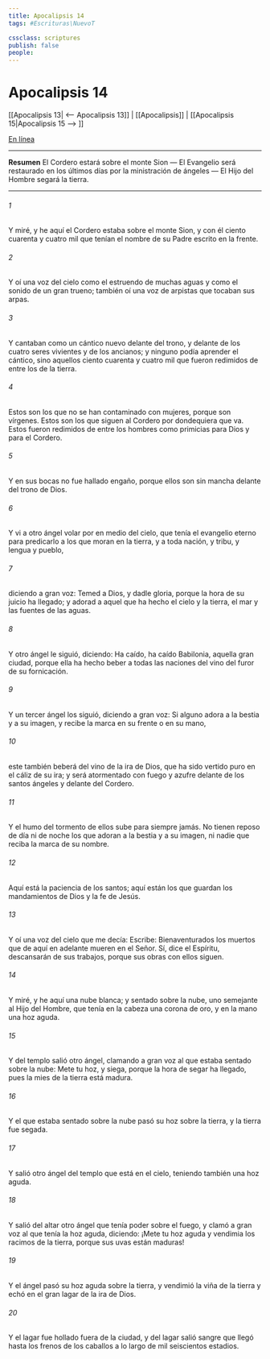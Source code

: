 ```yaml
---
title: Apocalipsis 14
tags: #Escrituras\NuevoT

cssclass: scriptures
publish: false
people:
---
```


# Apocalipsis 14
[[Apocalipsis 13| <-- Apocalipsis 13]] | [[Apocalipsis]] | [[Apocalipsis 15|Apocalipsis 15 --> ]]

[En línea](https://churchofjesuschrist.org/study/scriptures/nt/rev/14?lang=spa)

---
__Resumen__
El Cordero estará sobre el monte Sion — El Evangelio será restaurado en los últimos días por la ministración de ángeles — El Hijo del Hombre segará la tierra.

---
###### 1 
Y miré, y he aquí el Cordero estaba sobre el monte Sion, y con él ciento cuarenta y cuatro mil que tenían el nombre de su Padre escrito en la frente.

###### 2 
Y oí una voz del cielo como el estruendo de muchas aguas y como el sonido de un gran trueno; también oí una voz de arpistas que tocaban sus arpas.

###### 3 
Y cantaban como un cántico nuevo delante del trono, y delante de los cuatro seres vivientes y de los ancianos; y ninguno podía aprender el cántico, sino aquellos ciento cuarenta y cuatro mil que fueron redimidos de entre los de la tierra.

###### 4 
Estos son los que no se han contaminado con mujeres, porque son vírgenes. Estos son los que siguen al Cordero por dondequiera que va. Estos fueron redimidos de entre los hombres como primicias para Dios y para el Cordero.

###### 5 
Y en sus bocas no fue hallado engaño, porque ellos son sin mancha delante del trono de Dios.

###### 6 
Y vi a otro ángel volar por en medio del cielo, que tenía el evangelio eterno para predicarlo a los que moran en la tierra, y a toda nación, y tribu, y lengua y pueblo,

###### 7 
diciendo a gran voz: Temed a Dios, y dadle gloria, porque la hora de su juicio ha llegado; y adorad a aquel que ha hecho el cielo y la tierra, el mar y las fuentes de las aguas.

###### 8 
Y otro ángel le siguió, diciendo: Ha caído, ha caído Babilonia, aquella gran ciudad, porque ella ha hecho beber a todas las naciones del vino del furor de su fornicación.

###### 9 
Y un tercer ángel los siguió, diciendo a gran voz: Si alguno adora a la bestia y a su imagen, y recibe la marca en su frente o en su mano,

###### 10 
este también beberá del vino de la ira de Dios, que ha sido vertido puro en el cáliz de su ira; y será atormentado con fuego y azufre delante de los santos ángeles y delante del Cordero.

###### 11 
Y el humo del tormento de ellos sube para siempre jamás. No tienen reposo de día ni de noche los que adoran a la bestia y a su imagen, ni nadie que reciba la marca de su nombre.

###### 12 
Aquí está la paciencia de los santos; aquí están los que guardan los mandamientos de Dios y la fe de Jesús.

###### 13 
Y oí una voz del cielo que me decía: Escribe: Bienaventurados los muertos que de aquí en adelante mueren en el Señor. Sí, dice el Espíritu, descansarán de sus trabajos, porque sus obras con ellos siguen.

###### 14 
Y miré, y he aquí una nube blanca; y sentado sobre la nube, uno semejante al Hijo del Hombre, que tenía en la cabeza una corona de oro, y en la mano una hoz aguda.

###### 15 
Y del templo salió otro ángel, clamando a gran voz al que estaba sentado sobre la nube: Mete tu hoz, y siega, porque la hora de segar ha llegado, pues la mies de la tierra está madura.

###### 16 
Y el que estaba sentado sobre la nube pasó su hoz sobre la tierra, y la tierra fue segada.

###### 17 
Y salió otro ángel del templo que está en el cielo, teniendo también una hoz aguda.

###### 18 
Y salió del altar otro ángel que tenía poder sobre el fuego, y clamó a gran voz al que tenía la hoz aguda, diciendo: ¡Mete tu hoz aguda y vendimia los racimos de la tierra, porque sus uvas están maduras!

###### 19 
Y el ángel pasó su hoz aguda sobre la tierra, y vendimió la viña de la tierra y echó  en el gran lagar de la ira de Dios.

###### 20 
Y el lagar fue hollado fuera de la ciudad, y del lagar salió sangre que llegó hasta los frenos de los caballos a lo largo de mil seiscientos estadios.

